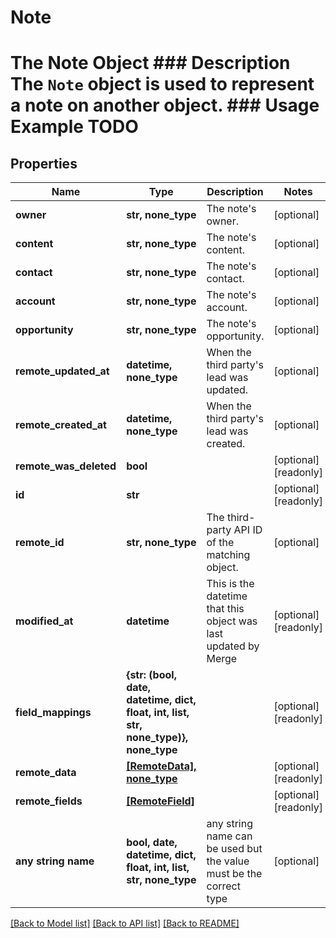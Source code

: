# Note

# The Note Object ### Description The `Note` object is used to represent a note on another object. ### Usage Example TODO

## Properties
Name | Type | Description | Notes
------------ | ------------- | ------------- | -------------
**owner** | **str, none_type** | The note&#39;s owner. | [optional] 
**content** | **str, none_type** | The note&#39;s content. | [optional] 
**contact** | **str, none_type** | The note&#39;s contact. | [optional] 
**account** | **str, none_type** | The note&#39;s account. | [optional] 
**opportunity** | **str, none_type** | The note&#39;s opportunity. | [optional] 
**remote_updated_at** | **datetime, none_type** | When the third party&#39;s lead was updated. | [optional] 
**remote_created_at** | **datetime, none_type** | When the third party&#39;s lead was created. | [optional] 
**remote_was_deleted** | **bool** |  | [optional] [readonly] 
**id** | **str** |  | [optional] [readonly] 
**remote_id** | **str, none_type** | The third-party API ID of the matching object. | [optional] 
**modified_at** | **datetime** | This is the datetime that this object was last updated by Merge | [optional] [readonly] 
**field_mappings** | **{str: (bool, date, datetime, dict, float, int, list, str, none_type)}, none_type** |  | [optional] [readonly] 
**remote_data** | [**[RemoteData], none_type**](RemoteData.md) |  | [optional] [readonly] 
**remote_fields** | [**[RemoteField]**](RemoteField.md) |  | [optional] [readonly] 
**any string name** | **bool, date, datetime, dict, float, int, list, str, none_type** | any string name can be used but the value must be the correct type | [optional]

[[Back to Model list]](../README.md#documentation-for-models) [[Back to API list]](../README.md#documentation-for-api-endpoints) [[Back to README]](../README.md)


